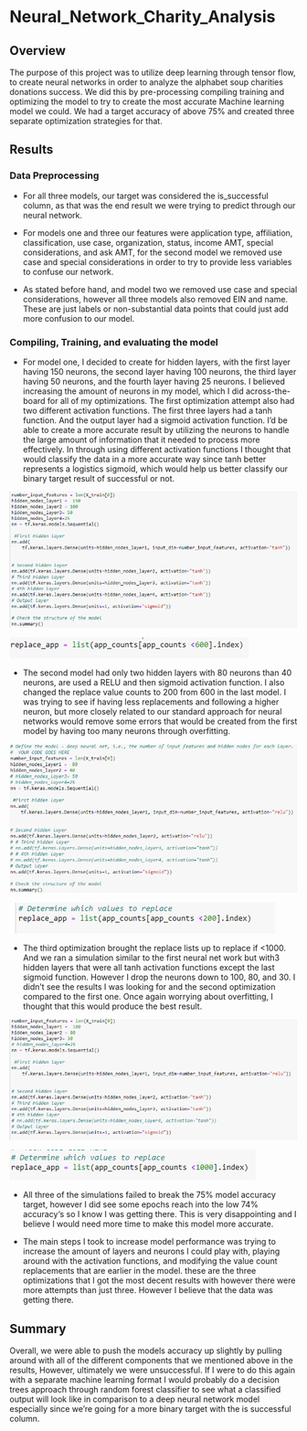 # Neural_Network_Charity_Analysis
## Overview

The purpose of this project was to utilize deep learning through tensor flow, to create neural networks in order to analyze the alphabet soup charities donations success. We did this by pre-processing compiling training and optimizing the model to try to create the most accurate Machine learning model we could. We had a target accuracy of above 75% and created three separate optimization strategies for that. 

## Results

### Data Preprocessing

- For all three models, our target was considered the is_successful column, as that was the end result we were trying to predict through our neural network.

- For models one and three our features were application type, affiliation, classification, use case, organization, status, income AMT, special considerations, and ask AMT, for the second model we removed use case and special considerations in order to try to provide less variables to confuse our network.

- As stated before hand, and model two we removed use case and special considerations, however all three models also removed EIN and name. These are just labels or non-substantial data points that could just add more confusion to our model.

### Compiling, Training, and evaluating the model

- For model one, I decided to create for hidden layers, with the first layer having 150 neurons, the second layer having 100 neurons, the third layer having 50 neurons, and the fourth layer having 25 neurons. I believed increasing the amount of neurons in my model, which I did across-the-board for all of my optimizations. The first optimization attempt also had two different activation functions. The first three layers had a tanh function. And the output layer had a sigmoid activation function. I’d be able to create a more accurate result by utilizing the neurons to handle the large amount of information that it needed to process more effectively. In through using different activation functions I thought that would classify the data in a more accurate way since tanh better represents a logistics sigmoid, which would help us better classify our binary target result of successful or not.

![Op1pic1](Op1Pic.png)

![Op1pic2](Op1Pic2.png)

- The second model had only two hidden layers with 80 neurons than 40 neurons, are used a RELU and then sigmoid activation function. I also changed the replace value counts to 200 from 600 in the last model. I was trying to see if having less replacements and following a higher neuron, but more closely related to our standard approach for neural networks would remove some errors that would be created from the first model by having too many neurons through overfitting.

![Op2pic1](Op2Pic.png)

![Op2pic2](Op2Pic2.png)

- The third optimization brought the replace lists up to replace if <1000. And we ran a simulation similar to the first neural net work but with3  hidden layers that were all tanh activation functions except the last sigmoid function. However I drop the neurons down to 100, 80, and 30. I didn’t see the results I was looking for and the second optimization compared to the first one. Once again worrying about overfitting, I thought that this would produce the best result.

![Op3pic1](Op3Pic.png)

![Op3pic2](Op3Pic2.png)

- All three of the simulations failed to break the 75% model accuracy target, however I did see some epochs reach into the low 74% accuracy‘s so I know I was getting there. This is very disappointing and I believe I would need more time to make this model more accurate.

 - The main steps I took to increase model performance was trying to increase the amount of layers and neurons I could play with, playing around with the activation functions, and modifying the value count replacements that are earlier in the model. these are the three optimizations that I got the most decent results with however there were more attempts than just three. However I believe that the data was getting there.

## Summary

Overall, we were able to push the models accuracy up slightly by pulling around with all of the different components that we mentioned above in the results, However, ultimately we were unsuccessful. If I were to do this again with a separate machine learning format I would probably do a decision trees approach through random forest classifier to see what a classified output will look like in comparison to a deep neural network model especially since we’re going for a more binary target with the is successful column.

